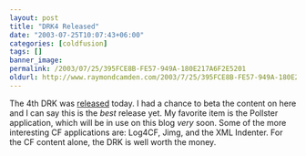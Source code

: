 ```yaml
---
layout: post
title: "DRK4 Released"
date: "2003-07-25T10:07:43+06:00"
categories: [coldfusion]
tags: []
banner_image: 
permalink: /2003/07/25/395FCE8B-FE57-949A-180E217A6F2E5201
oldurl: http://www.raymondcamden.com/2003/7/25/395FCE8B-FE57-949A-180E217A6F2E5201
---
```


The 4th DRK was <a href="http://www.macromedia.com/software/drk/productinfo/product_overview/volume4/">released</a> today. I had a chance to beta the content on here and I can say this is the <i>best</i> release yet. My favorite item is the Pollster application, which will be in use on this blog <i>very</i> soon. Some of the more interesting CF applications are: Log4CF,  Jimg, and the XML Indenter. For the CF content alone, the DRK is well worth the money.
